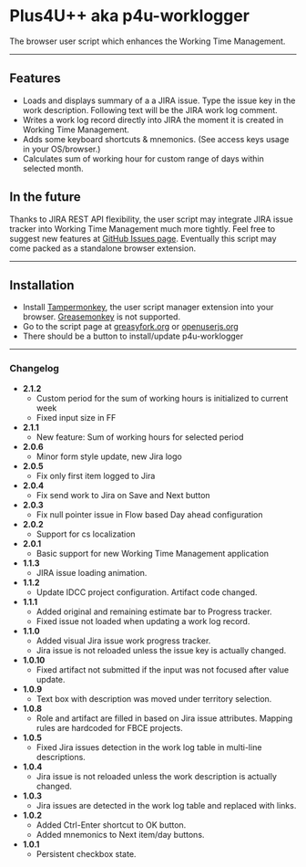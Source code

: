 # Plus4U++ aka p4u-worklogger
The browser user script which enhances the Working Time Management.

***

## Features
- Loads and displays summary of a a JIRA issue. Type the issue key in the work description. Following text will be the JIRA work log comment.
- Writes a work log record directly into JIRA the moment it is created in Working Time Management.
- Adds some keyboard shortcuts & mnemonics. (See access keys usage in your OS/browser.)
- Calculates sum of working hour for custom range of days within selected month.

## In the future
Thanks to JIRA REST API flexibility, the user script may integrate JIRA issue tracker into Working Time Management much more tightly.
Feel free to suggest new features at [GitHub Issues page](https://github.com/bubblefoil/p4u-worklogger/issues).
Eventually this script may come packed as a standalone browser extension.

***

## Installation
* Install [Tampermonkey](https://tampermonkey.net), the user script manager
 extension into your browser. [Greasemonkey](https://www.greasespot.net) is not supported. 
* Go to the script page at [greasyfork.org](https://greasyfork.org/en/scripts/36386-p4u-worklogger) or [openuserjs.org](https://openuserjs.org/scripts/bubblefoil/p4u-worklogger)
* There should be a button to install/update p4u-worklogger

***

### Changelog
- **2.1.2**
    - Custom period for the sum of working hours is initialized to current week
    - Fixed input size in FF
- **2.1.1**
    - New feature: Sum of working hours for selected period
- **2.0.6**
    - Minor form style update, new Jira logo
- **2.0.5**
    - Fix only first item logged to Jira
- **2.0.4**
    - Fix send work to Jira on Save and Next button
- **2.0.3**
    - Fix null pointer issue in Flow based Day ahead configuration
- **2.0.2**
    - Support for cs localization
- **2.0.1**
    - Basic support for new Working Time Management application    
- **1.1.3**
    - JIRA issue loading animation.
- **1.1.2**
    - Update IDCC project configuration. Artifact code changed.     
- **1.1.1**
    - Added original and remaining estimate bar to Progress tracker.
    - Fixed issue not loaded when updating a work log record.
- **1.1.0**
    - Added visual Jira issue work progress tracker.
    - Jira issue is not reloaded unless the issue key is actually changed.
- **1.0.10**
    - Fixed artifact not submitted if the input was not focused after value update.
- **1.0.9**
    - Text box with description was moved under territory selection. 
- **1.0.8**
    - Role and artifact are filled in based on Jira issue attributes. Mapping rules are hardcoded for FBCE projects.
- **1.0.5**
    - Fixed Jira issues detection in the work log table in multi-line descriptions.
- **1.0.4**
    - Jira issue is not reloaded unless the work description is actually changed.
- **1.0.3**
    - Jira issues are detected in the work log table and replaced with links.
- **1.0.2**
    - Added Ctrl-Enter shortcut to OK button.
    - Added mnemonics to Next item/day buttons.
- **1.0.1**
    - Persistent checkbox state.
